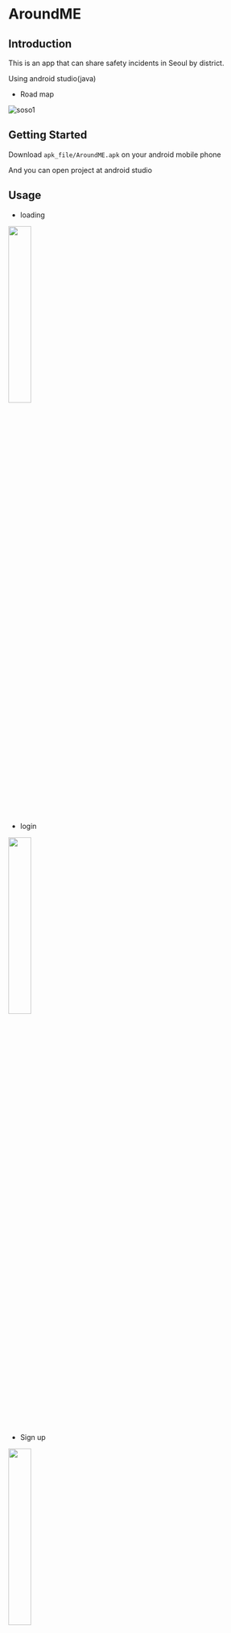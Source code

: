 AroundME
========

Introduction
------------
This is an app that can share safety incidents in Seoul by district.

Using android studio(java)

* Road map

![soso1](https://user-images.githubusercontent.com/45625434/68874346-67458000-0744-11ea-91e9-e71ec2399c1f.JPG)

Getting Started
---------------

Download <code>apk_file/AroundME.apk</code> on your android mobile phone

And you can open project at android studio

Usage
-----------

* loading

<img src="https://user-images.githubusercontent.com/45625434/79192467-b7e01700-7e63-11ea-8ae1-c8c3527ce0f5.jpg" width="30%">

* login

<img src="https://user-images.githubusercontent.com/45625434/79192469-b9114400-7e63-11ea-95f8-0e1f51b1c55f.jpg" width="30%">

* Sign up

<img src="https://user-images.githubusercontent.com/45625434/79192452-b0b90900-7e63-11ea-9698-e9fcb33f7c94.jpg" width="30%">

* main

<img src="https://user-images.githubusercontent.com/45625434/79192462-b6165380-7e63-11ea-91e2-461ecbe827fa.jpg" width="30%">

* direct post

<img src="https://user-images.githubusercontent.com/45625434/79192456-b31b6300-7e63-11ea-8d69-30c47f3800dd.jpg" width="30%">

* post

<img src="https://user-images.githubusercontent.com/45625434/79192454-b1ea3600-7e63-11ea-9a95-bb7318a38567.jpg" width="30%">

* board main

<img src="https://user-images.githubusercontent.com/45625434/79192471-b9a9da80-7e63-11ea-82a8-c5b8fef9a32c.jpg" width="30%">

* report board

<img src="https://user-images.githubusercontent.com/45625434/79192458-b4e52680-7e63-11ea-9638-3d3b7631f3ea.jpg" width="30%">

* posts

<img src="https://user-images.githubusercontent.com/45625434/79192473-badb0780-7e63-11ea-884a-1e90ac1d93f8.jpg" width="30%">

* hot board

<img src="https://user-images.githubusercontent.com/45625434/79192476-bc0c3480-7e63-11ea-9cc7-9b99b0c7779e.jpg" width="30%">

Contributing
--------------
Please fork this project first and pick one of issues you can handle then shoot us your pull request.

License
--------------
AroundME is MIT licensed, as found in the [LICENSE](https://github.com/Young-Jang/AroundME/License) file.
